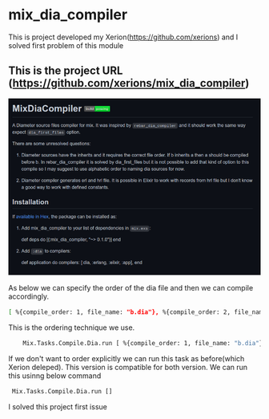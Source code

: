 # mix_dia_compiler
This is project developed my Xerion(https://github.com/xerions) and I solved first problem of this module
## This is the project URL (https://github.com/xerions/mix_dia_compiler)
![alt text](https://github.com/KushanChamindu/mix_dia_compiler/blob/main/images/mix_dia.png)

As below we can specify the order of the dia file and then we can compile accordingly. 
```bash
[ %{compile_order: 1, file_name: "b.dia"}, %{compile_order: 2, file_name: "a.dia"}] 
```
This is the ordering technique we use.
```bash
    Mix.Tasks.Compile.Dia.run [ %{compile_order: 1, file_name: "b.dia"}, %{compile_order: 2, file_name: "a.dia"}] 
```
If we don't want to order explicitly we can run this task as before(which Xerion deleped). This version is compatible for both version. We can run this usinng below command
```bash
 Mix.Tasks.Compile.Dia.run []
````
I solved this project first issue